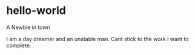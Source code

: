 # hello-world
A Newbie in town

I am a day dreamer and an unstable man.
Cant stick to the work I want to complete.
